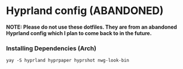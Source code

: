 <h1>Hyprland config (ABANDONED)</h1>

<b>NOTE: Please do not use these dotfiles. They are from an abandoned Hyprland config which I plan to come back to in the future.</b>

<h3>Installing Dependencies (Arch)</h3>

`yay -S hyprland hyprpaper hyprshot nwg-look-bin`
